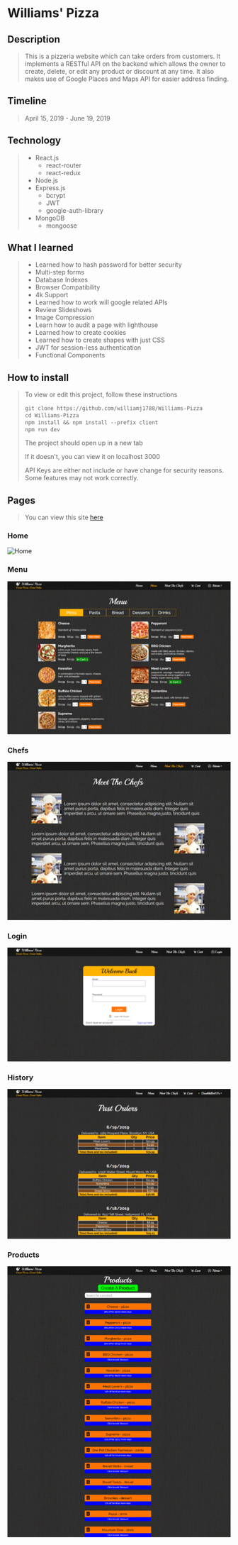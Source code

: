 # Williams' Pizza

## Description

> This is a pizzeria website which can take orders from customers. It implements a RESTful API on the backend which allows the owner to create, delete, or edit any product or discount at any time. It also makes use of Google Places and Maps API for easier address finding.

## Timeline

> April 15, 2019 - June 19, 2019

## Technology

> * React.js
>   * react-router
>   * react-redux
> * Node.js
> * Express.js
>   * bcrypt
>   * JWT
>   * google-auth-library
> * MongoDB
>   * mongoose

## What I learned

> * Learned how to hash password for better security
> * Multi-step forms
> * Database Indexes
> * Browser Compatibility
> * 4k Support
> * Learned how to work will google related APIs
> * Review Slideshows
> * Image Compression
> * Learn how to audit a page with lighthouse
> * Learned how to create cookies
> * Learned how to create shapes with just CSS
> * JWT for session-less authentication
> * Functional Components

## How to install

> To view or edit this project, follow these instructions
>
> ``` terminal
> git clone https://github.com/williamj1788/Williams-Pizza
> cd Williams-Pizza
> npm install && npm install --prefix client
> npm run dev
> ```
>
> The project should open up in a new tab
>
> If it doesn't, you can view it on localhost 3000
>
> API Keys are either not include or have change for security reasons. Some features may not work correctly.

## Pages

> You can view this site [here](https://williamspizza.herokuapp.com/)

### Home

![Home](./PageImages/Home.png)

### Menu

![Menu](./PageImages/Menu.png)

### Chefs

![Chefs](./PageImages/Chefs.png)

### Login

![Login](./PageImages/Login.png)

### History

![History](./PageImages/History.png)

### Products

![Products](./PageImages/Products.png)